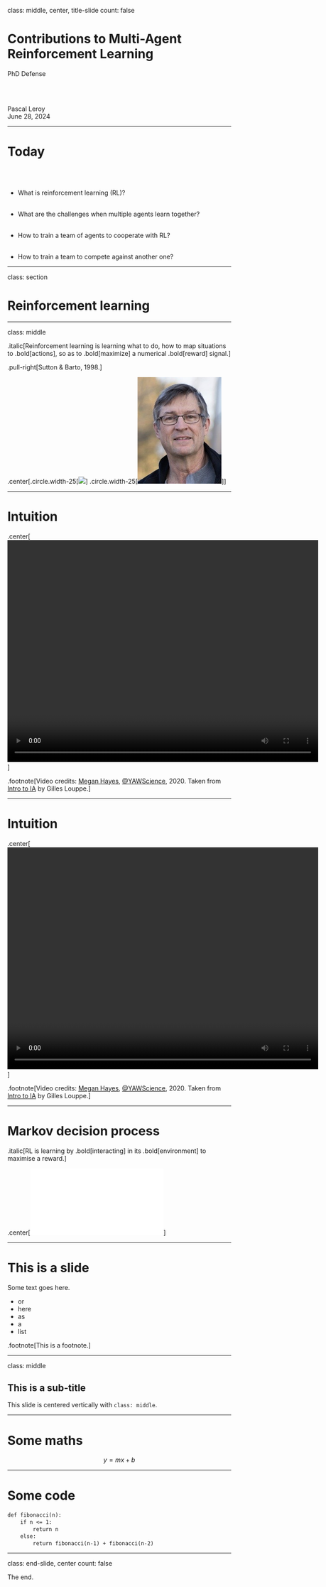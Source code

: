 class: middle, center, title-slide
count: false

# Contributions to Multi-Agent Reinforcement Learning

PhD Defense

<br><br>

Pascal Leroy<br>
June 28, 2024

---
# Today
<br><br>

- What is reinforcement learning (RL)?
<br><br>

- What are the challenges when multiple agents learn together?
<br><br>

- How to train a team of agents to cooperate with RL?
<br><br>

- How to train a team to compete against another one?

---

class: section

# Reinforcement learning

---
class: middle


.italic[Reinforcement learning is learning what to do, how to map situations to .bold[actions], so as to .bold[maximize] a numerical .bold[reward] signal.]

.pull-right[Sutton & Barto, 1998.] <br>

.center[.circle.width-25[![](figures/sutton_pic.png)]
.circle.width-25[![](figures/barto_pic.jpg)]]


---
# Intuition

.center[
<video controls preload="auto" height="500" width="700">
  <source src="./figures/chicken1.mp4" type="video/mp4">
</video>]

.footnote[Video credits: [Megan Hayes](https://twitter.com/PigMegan), [@YAWScience](https://twitter.com/YAWScience/status/1304199719036444672), 2020. Taken from [Intro to IA](https://github.com/glouppe/info8006-introduction-to-ai/) by Gilles Louppe.]

---
# Intuition

.center[
<video controls preload="auto" height="500" width="700">
  <source src="./figures/chicken2.mp4" type="video/mp4">
</video>]

.footnote[Video credits: [Megan Hayes](https://twitter.com/PigMegan), [@YAWScience](https://twitter.com/YAWScience/status/1304199719036444672), 2020. Taken from [Intro to IA](https://github.com/glouppe/info8006-introduction-to-ai/) by Gilles Louppe.]

---

# Markov decision process

.italic[RL is learning by .bold[interacting] in its .bold[environment] to maximise a reward.]

.center[![](figures/MDP.pdf)]


---


# This is a slide

Some text goes here.

- or
- here
- as 
- a
- list

.footnote[This is a footnote.]

---

class: middle

## This is a sub-title

This slide is centered vertically with `class: middle`.

---

# Some maths 

$$y = mx + b$$

---

# Some code 

~~~
def fibonacci(n):
    if n <= 1:
        return n 
    else: 
        return fibonacci(n-1) + fibonacci(n-2)
~~~

---

class: end-slide, center
count: false

The end.
